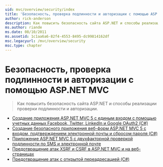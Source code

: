 ```yaml
---
uid: mvc/overview/security/index
title: 'Безопасность, проверка подлинности и авторизации с помощью ASP.NET MVC | Документация Майкрософт'
author: rick-anderson
description: Как повысить безопасность сайта ASP.NET и способы реализации проверки подлинности и авторизации.
ms.author: riande
ms.date: 08/10/2011
ms.assetid: 1c1aa6a6-82f4-4553-8495-dc99814162df
msc.legacyurl: /mvc/overview/security
msc.type: chapter
---
```

<a name="security-authentication-and-authorization-with-aspnet-mvc"></a>Безопасность, проверка подлинности и авторизации с помощью ASP.NET MVC
====================
> Как повысить безопасность сайта ASP.NET и способы реализации проверки подлинности и авторизации.


- [Создание приложения ASP.NET MVC 5 с единым входом с помощью учетных данных Facebook, Twitter, LinkedIn и Google OAuth2 (C#)](create-an-aspnet-mvc-5-app-with-facebook-and-google-oauth2-and-openid-sign-on.md)
- [Создание безопасного приложения веб-форм ASP.NET MVC 5 с входом, подтверждением электронной почты и сбросом пароля (C#)](create-an-aspnet-mvc-5-web-app-with-email-confirmation-and-password-reset.md)
- [Приложение ASP.NET MVC 5 с двухфакторной проверкой подлинности по SMS и электронной почте](aspnet-mvc-5-app-with-sms-and-email-two-factor-authentication.md)
- [Предотвращение атак XSRF и CSRF в ASP.NET MVC и на веб-страницах](xsrfcsrf-prevention-in-aspnet-mvc-and-web-pages.md)
- [Предотвращение атак с открытой переадресацией (C#)](preventing-open-redirection-attacks.md)
